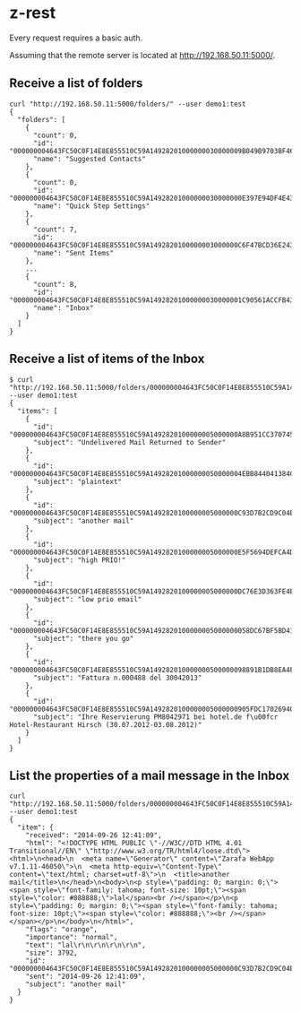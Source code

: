 # z-rest

Every request requires a basic auth.

Assuming that the remote server is located at http://192.168.50.11:5000/.

## Receive a list of folders

    curl "http://192.168.50.11:5000/folders/" --user demo1:test
    {
      "folders": [
        {
          "count": 0,
          "id": "000000004643FC50C0F14E8E855510C59A14928201000000030000009B049B9703BF46CC9FA0EE078DE6666200000000",
          "name": "Suggested Contacts"
        },
        {
          "count": 0,
          "id": "000000004643FC50C0F14E8E855510C59A14928201000000030000000E397E94DF4E430DA5933BAD7C8B5BF100000000",
          "name": "Quick Step Settings"
        },
        {
          "count": 7,
          "id": "000000004643FC50C0F14E8E855510C59A1492820100000003000000C6F47BCD36E243C89B35612CBE71441100000000",
          "name": "Sent Items"
        },
        ...
        {
          "count": 8,
          "id": "000000004643FC50C0F14E8E855510C59A14928201000000030000001C90561ACCFB43B29087BD2F2ABAD1BF00000000",
          "name": "Inbox"
        }
      ]
    }

## Receive a list of items of the Inbox

    $ curl "http://192.168.50.11:5000/folders/000000004643FC50C0F14E8E855510C59A14928201000000030000001C90561ACCFB43B29087BD2F2ABAD1BF00000000" --user demo1:test
    {
      "items": [
        {
          "id": "000000004643FC50C0F14E8E855510C59A1492820100000005000000A8B951CC37074548AC41B1DC1CA0888300000000",
          "subject": "Undelivered Mail Returned to Sender"
        },
        {
          "id": "000000004643FC50C0F14E8E855510C59A14928201000000050000004EBB844041384C70807FEF587E9B73F600000000",
          "subject": "plaintext"
        },
        {
          "id": "000000004643FC50C0F14E8E855510C59A1492820100000005000000C93D7B2CD9C04E30B6FB3748DAE0C17000000000",
          "subject": "another mail"
        },
        {
          "id": "000000004643FC50C0F14E8E855510C59A1492820100000005000000E5F5694DEFCA4D10B56BB47F169BE96300000000",
          "subject": "high PRIO!"
        },
        {
          "id": "000000004643FC50C0F14E8E855510C59A1492820100000005000000DC76E3D363FE4E7982E6B8EEDFD359A000000000",
          "subject": "low prio email"
        },
        {
          "id": "000000004643FC50C0F14E8E855510C59A1492820100000005000000058DC67BF5BD41B48F7619B8B600EC3B00000000",
          "subject": "there you go"
        },
        {
          "id": "000000004643FC50C0F14E8E855510C59A149282010000000500000098891B1DB8EA4F8C85C582A22533EBDE00000000",
          "subject": "Fattura n.000488 del 30042013"
        },
        {
          "id": "000000004643FC50C0F14E8E855510C59A1492820100000005000000905FDC170269407FAF2ABDC34DECD4B500000000",
          "subject": "Ihre Reservierung PM8042971 bei hotel.de f\u00fcr Hotel-Restaurant Hirsch (30.07.2012-03.08.2012)"
        }
      ]
    }


## List the properties of a mail message in the Inbox

    curl "http://192.168.50.11:5000/folders/000000004643FC50C0F14E8E855510C59A14928201000000030000001C90561ACCFB43B29087BD2F2ABAD1BF00000000/items/000000004643FC50C0F14E8E855510C59A1492820100000005000000C93D7B2CD9C04E30B6FB3748DAE0C17000000000" --user demo1:test
    {
      "item": {
        "received": "2014-09-26 12:41:09",
        "html": "<!DOCTYPE HTML PUBLIC \"-//W3C//DTD HTML 4.01 Transitional//EN\" \"http://www.w3.org/TR/html4/loose.dtd\"><html>\n<head>\n  <meta name=\"Generator\" content=\"Zarafa WebApp v7.1.11-46050\">\n  <meta http-equiv=\"Content-Type\" content=\"text/html; charset=utf-8\">\n  <title>another mail</title>\n</head>\n<body>\n<p style=\"padding: 0; margin: 0;\"><span style=\"font-family: tahoma; font-size: 10pt;\"><span style=\"color: #888888;\">lal</span><br /></span></p>\n<p style=\"padding: 0; margin: 0;\"><span style=\"font-family: tahoma; font-size: 10pt;\"><span style=\"color: #888888;\"><br /></span></span></p>\n</body>\n</html>",
        "flags": "orange",
        "importance": "normal",
        "text": "lal\r\n\r\n\r\n\r\n",
        "size": 3792,
        "id": "000000004643FC50C0F14E8E855510C59A1492820100000005000000C93D7B2CD9C04E30B6FB3748DAE0C17000000000",
        "sent": "2014-09-26 12:41:09",
        "subject": "another mail"
      }
    }
